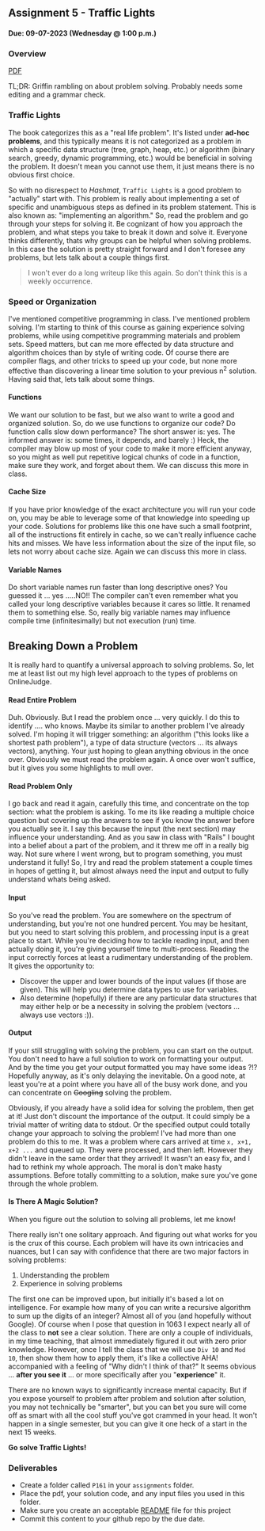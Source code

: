 ## Assignment 5 - Traffic Lights
#### Due: 09-07-2023 (Wednesday @ 1:00 p.m.)

### Overview

[PDF](p161.pdf)

TL;DR: Griffin rambling on about problem solving. Probably needs some editing and a grammar check.

### Traffic Lights

The book categorizes this as a "real life problem". It's listed under **ad-hoc problems**, and this typically means it is not categorized as a problem in which a specific data structure (tree, graph, heap, etc.) or algorithm (binary search, greedy, dynamic programming, etc.) would be beneficial in solving the problem. It doesn't mean you cannot use them, it just means there is no obvious first choice.

So with no disrespect to *Hashmat*, `Traffic Lights` is a good problem to "actually" start with. This problem is really about implementing a set of specific and unambiguous steps as defined in its problem statement. This is also known as: "implementing an algorithm." So, read the problem and go through your steps for solving it. Be cognizant of how you approach the problem, and what steps you take to break it down and solve it. Everyone thinks differently, thats why groups can be helpful when solving problems. In this case the solution is pretty straight forward and I don't foresee any problems, but lets talk about a couple things first. 

>I won't ever do a long writeup like this again. So don't think this is a weekly occurrence.

### Speed or Organization

I've mentioned competitive programming in class. I've mentioned problem solving. I'm starting to think of this course as gaining experience solving problems, while using competitive programming materials and problem sets. Speed matters, but can me more effected by data structure and algorithm choices than by style of writing code. Of course there are compiler flags, and other tricks to speed up your code, but none more effective than discovering a linear time solution to your previous n<sup>2</sup> solution. Having said that, lets talk about some things.

#### Functions

We want our solution to be fast, but we also want to write a good and organized solution. So, do we use functions to organize our code? Do function calls slow down performance? The short answer is: yes. The informed answer is: some times, it depends, and barely :) Heck, the compiler may blow up most of your code to make it more efficient anyway, so you might as well put repetitive logical chunks of code in a function, make sure they work, and forget about them. We can discuss this more in class.

#### Cache Size

If you have prior knowledge of the exact architecture you will run your code on, you may be able to leverage some of that knowledge into speeding up your code. Solutions for problems like this one have such a small footprint, all of the instructions fit entirely in cache, so we can't really influence cache hits and misses. We have less information about the size of the input file, so lets not worry about cache size. Again we can discuss this more in class.

#### Variable Names

Do short variable names run faster than long descriptive ones? You guessed it ... yes .....NO!! The compiler can't even remember what you called your long descriptive variables because it cares so little. It renamed them to something else. So, really big variable names may influence compile time (infinitesimally) but not execution (run) time.

## Breaking Down a Problem

It is really hard to quantify a universal approach to solving problems. So, let me at least list out my high level approach to the types of problems on OnlineJudge.

#### Read Entire Problem

Duh. Obviously. But I read the problem once ... very quickly. I do this to identify .... who knows. Maybe its similar to another problem I've already solved. I'm hoping it will trigger something: an algorithm ("this looks like a shortest path problem"), a type of data structure (vectors ... its always vectors), anything. Your just hoping to glean anything obvious in the once over. Obviously we must read the problem again. A once over won't suffice, but it gives you some highlights to mull over.

#### Read Problem Only

I go back and read it again, carefully this time, and concentrate on the top section: what the problem is asking. To me its like reading a multiple choice question but covering up the answers to see if you know the answer before you actually see it. I say this because the input (the next section) may influence your understanding. And as you saw in class with "Rails" I bought into a belief about a part of the problem, and it threw me off in a really big way. Not sure where I went wrong, but to program something, you must understand it fully! So, I try and read the problem statement a couple times in hopes of getting it, but almost always need the input and output to fully understand whats being asked.

#### Input

So you've read the problem. You are somewhere on the spectrum of understanding, but you're not one hundred percent. You may be hesitant, but you need to start solving this problem, and processing input is a great place to start. While you're deciding how to tackle reading input, and then actually doing it, you're giving yourself time to multi-process. Reading the input correctly forces at least a rudimentary understanding of the problem. It gives the opportunity to:

- Discover the upper and lower bounds of the input values (if those are given). This will help you determine data types to use for variables.
- Also determine (hopefully) if there are any particular data structures that may either help or be a necessity in solving the problem (vectors ... always use vectors :)).

#### Output

If your still struggling with solving the problem, you can start on the output. You don't need to have a full solution to work on formatting your output. And by the time you get your output formatted you may have some ideas ?!? Hopefully anyway, as it's only delaying the inevitable. On a good note, at least you're at a point where you have all of the busy work done, and you can concentrate on ~~Googling~~ solving the problem.

Obviously, if you already have a solid idea for solving the problem, then get at it! Just don't discount the importance of the output. It could simply be a trivial matter of writing data to stdout. Or the specified output could totally change your approach to solving the problem! I've had more than one problem do this to me. It was a problem where cars arrived at time `x, x+1, x+2 ...` and queued up. They were processed, and then left. However they didn't leave in the same order that they arrived! It wasn't an easy fix, and I had to rethink my whole approach. The moral is don't make hasty assumptions. Before totally committing to a solution, make sure you've gone through the whole problem. 


#### Is There A Magic Solution?

When you figure out the solution to solving all problems, let me know! 

There really isn't one solitary approach. And figuring out what works for you is the crux of this course. Each problem will have its own intricacies and nuances, but I can say with confidence that there are two major factors in solving problems:

1. Understanding the problem
2. Experience in solving problems

The first one can be improved upon, but initially it's based a lot on intelligence. For example how many of you can write a recursive algorithm to sum up the digits of an integer? Almost all of you (and hopefully without Google). Of course when I pose that question in 1063 I expect nearly all of the class to **not** see a clear solution. There are only a couple of individuals, in my time teaching, that almost immediately figured it out with zero prior knowledge.  However, once I tell the class that we will use `Div 10` and `Mod 10`, then show them how to apply them, it's like a collective AHA! accompanied with a feeling of "Why didn't I think of that?" It seems obvious ... **after you see it** ... or more specifically after you "**experience**" it. 

There are no known ways to significantly increase mental capacity. But if you expose yourself to problem after problem and solution after solution, you may not technically be "smarter", but you can bet you sure will come off as smart with all the cool stuff you've got crammed in your head. It won't happen in a single semester, but you can give it one heck of a start in the next 15 weeks. 

**Go solve Traffic Lights!**

### Deliverables

- Create a folder called `P161` in your `assignments` folder.
- Place the pdf, your solution code, and any input files you used in this folder.
- Make sure you create an acceptable [README](../../Resources/03-Readmees/README.md) file for this project
- Commit this content to your github repo by the due date.

